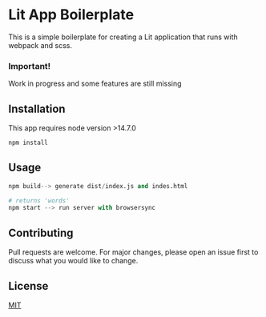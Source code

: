 # Lit App Boilerplate

This is a simple boilerplate for creating a Lit application that runs with webpack and scss.

### Important!
Work in progress and some features are still missing


## Installation

This app requires node version >14.7.0

```bash
npm install
```

## Usage

```python
npm build--> generate dist/index.js and indes.html

# returns 'words'
npm start --> run server with browsersync
```

## Contributing
Pull requests are welcome. For major changes, please open an issue first to discuss what you would like to change.

## License
[MIT](https://choosealicense.com/licenses/mit/)